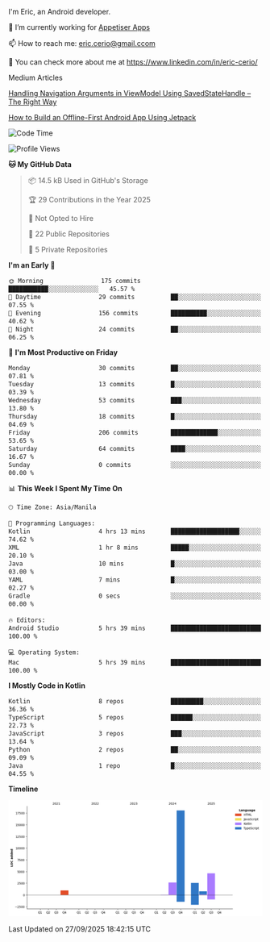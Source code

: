 
I'm Eric, an Android developer.

🔭 I’m currently working for [Appetiser Apps](http://appetiser.com.au)

📫 How to reach me: eric.cerio@gmail.ccom

👀 You can check more about me at https://www.linkedin.com/in/eric-cerio/

Medium Articles

[Handling Navigation Arguments in ViewModel Using SavedStateHandle – The Right Way](https://medium.com/@eric.cerio/handling-navigation-arguments-in-viewmodel-using-savedstatehandle-the-right-way-d17771158126)

[How to Build an Offline-First Android App Using Jetpack](https://medium.com/@eric.cerio/how-to-build-an-offline-first-android-app-using-jetpack-0db1ef3cfa04)

<!--START_SECTION:waka-->
![Code Time](http://img.shields.io/badge/Code%20Time-1%2C484%20hrs%203%20mins-blue)

![Profile Views](http://img.shields.io/badge/Profile%20Views-0-blue)

**🐱 My GitHub Data** 

> 📦 14.5 kB Used in GitHub's Storage 
 > 
> 🏆 29 Contributions in the Year 2025
 > 
> 🚫 Not Opted to Hire
 > 
> 📜 22 Public Repositories 
 > 
> 🔑 5 Private Repositories 
 > 
**I'm an Early 🐤** 

```text
🌞 Morning                175 commits         ███████████░░░░░░░░░░░░░░   45.57 % 
🌆 Daytime                29 commits          ██░░░░░░░░░░░░░░░░░░░░░░░   07.55 % 
🌃 Evening                156 commits         ██████████░░░░░░░░░░░░░░░   40.62 % 
🌙 Night                  24 commits          ██░░░░░░░░░░░░░░░░░░░░░░░   06.25 % 
```
📅 **I'm Most Productive on Friday** 

```text
Monday                   30 commits          ██░░░░░░░░░░░░░░░░░░░░░░░   07.81 % 
Tuesday                  13 commits          █░░░░░░░░░░░░░░░░░░░░░░░░   03.39 % 
Wednesday                53 commits          ███░░░░░░░░░░░░░░░░░░░░░░   13.80 % 
Thursday                 18 commits          █░░░░░░░░░░░░░░░░░░░░░░░░   04.69 % 
Friday                   206 commits         █████████████░░░░░░░░░░░░   53.65 % 
Saturday                 64 commits          ████░░░░░░░░░░░░░░░░░░░░░   16.67 % 
Sunday                   0 commits           ░░░░░░░░░░░░░░░░░░░░░░░░░   00.00 % 
```


📊 **This Week I Spent My Time On** 

```text
🕑︎ Time Zone: Asia/Manila

💬 Programming Languages: 
Kotlin                   4 hrs 13 mins       ███████████████████░░░░░░   74.62 % 
XML                      1 hr 8 mins         █████░░░░░░░░░░░░░░░░░░░░   20.10 % 
Java                     10 mins             █░░░░░░░░░░░░░░░░░░░░░░░░   03.00 % 
YAML                     7 mins              █░░░░░░░░░░░░░░░░░░░░░░░░   02.27 % 
Gradle                   0 secs              ░░░░░░░░░░░░░░░░░░░░░░░░░   00.00 % 

🔥 Editors: 
Android Studio           5 hrs 39 mins       █████████████████████████   100.00 % 

💻 Operating System: 
Mac                      5 hrs 39 mins       █████████████████████████   100.00 % 
```

**I Mostly Code in Kotlin** 

```text
Kotlin                   8 repos             █████████░░░░░░░░░░░░░░░░   36.36 % 
TypeScript               5 repos             ██████░░░░░░░░░░░░░░░░░░░   22.73 % 
JavaScript               3 repos             ███░░░░░░░░░░░░░░░░░░░░░░   13.64 % 
Python                   2 repos             ██░░░░░░░░░░░░░░░░░░░░░░░   09.09 % 
Java                     1 repo              █░░░░░░░░░░░░░░░░░░░░░░░░   04.55 % 
```



**Timeline**

![Lines of Code chart](https://raw.githubusercontent.com/eric-cerio/eric-cerio/main/assets/bar_graph.png)


 Last Updated on 27/09/2025 18:42:15 UTC
<!--END_SECTION:waka-->
